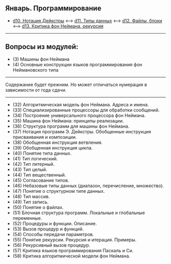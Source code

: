 ## Январь. Программирование

- [d10. Нотация Дейкстры](https://mai-806.github.io/fund-wiki/1sem/day10.html) <--> [d11. Типы данных](https://mai-806.github.io/fund-wiki/1sem/day11.html) <--> [d12. Файлы, блоки](https://mai-806.github.io/fund-wiki/1sem/day12.html) <--> [d13. Критика фон Неймана, рекурсия](https://mai-806.github.io/fund-wiki/1sem/day13.html)

***

## Вопросы из модулей:

* (3) Машины фон Неймана 
* (4) Основные конструкции языков программирования фон Неймановского типа

***

Содержание будет прежним.
Но может отличаться нумерация в зависимости от года сдачи.

***

* (32) Алгоритмическая модель фон Неймана. Адреса и имена.
* (33) Специализированные процессоры для обработки сообщений.
* (34) Построение универсального процессора фон Неймана.
* (35) Машина фон Неймана: принципы реализации.
* (36) Структура программ для машины фон Неймана.
* (37) Нотация программ Э. Дейкстры. Обобщенные инструкция присваивания и композиции.
* (38) Обобщенная инструкция ветвления.
* (39) Обобщенная инструкция цикла.
* (40) Понятие типа данных.
* (41) Тип логический.
* (42) Тип литерный.
* (43) Тип целый.
* (44) Тип вещественный.
* (45) Согласование типов.
* (46) Небазовые типы данных (диапазон, перечисление, множество).
* (47) Понятие о структурном типе данных.
* (48) Тип массив.
* (49) Тип запись.
* (50) Понятие о файлах.
* (51) Блочная структура программ. Локальные и глобальные переменные.
* (52) Процедуры и функции. Описание.
* (53) Вызов процедур и функций.
* (54) Способы передачи параметров.
* (55) Понятие рекурсии. Рекурсия и итерация. Примеры.
* (56) Рекурсивный вызов процедур.
* (57) Критика языков программирования Паскаль и Си.
* (58) Критика алгоритмической модели фон Неймана.
